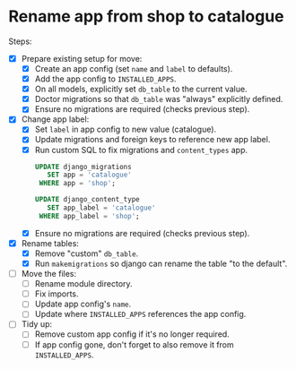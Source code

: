 # Rename app from shop to catalogue

Steps:

- [x] Prepare existing setup for move:
  - [x] Create an app config (set `name` and `label` to defaults).
  - [x] Add the app config to `INSTALLED_APPS`.
  - [x] On all models, explicitly set `db_table` to the current value.
  - [x] Doctor migrations so that `db_table` was "always" explicitly defined.
  - [x] Ensure no migrations are required (checks previous step).
- [x] Change app label:
  - [x] Set `label` in app config to new value (catalogue).
  - [x] Update migrations and foreign keys to reference new app label.
  - [x] Run custom SQL to fix migrations and `content_types` app.
    ```sql
    UPDATE django_migrations
       SET app = 'catalogue'
     WHERE app = 'shop';

    UPDATE django_content_type
       SET app_label = 'catalogue'
     WHERE app_label = 'shop';
    ```
  - [x] Ensure no migrations are required (checks previous step).
- [x] Rename tables:
  - [x] Remove "custom" `db_table`.
  - [x] Run `makemigrations` so django can rename the table "to the default".
- [ ] Move the files:
  - [ ] Rename module directory.
  - [ ] Fix imports.
  - [ ] Update app config's `name`.
  - [ ] Update where `INSTALLED_APPS` references the app config.
- [ ] Tidy up:
  - [ ] Remove custom app config if it's no longer required.
  - [ ] If app config gone, don't forget to also remove it from `INSTALLED_APPS`.
